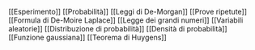 [[Esperimento]]
[[Probabilità]]
[[Leggi di De-Morgan]]
[[Prove ripetute]]
[[Formula di De-Moire Laplace]]
[[Legge dei grandi numeri]]
[[Variabili aleatorie]]
[[Distribuzione di probabilità]]
[[Densità di probabilità]]
[[Funzione gaussiana]]
[[Teorema di Huygens]]
